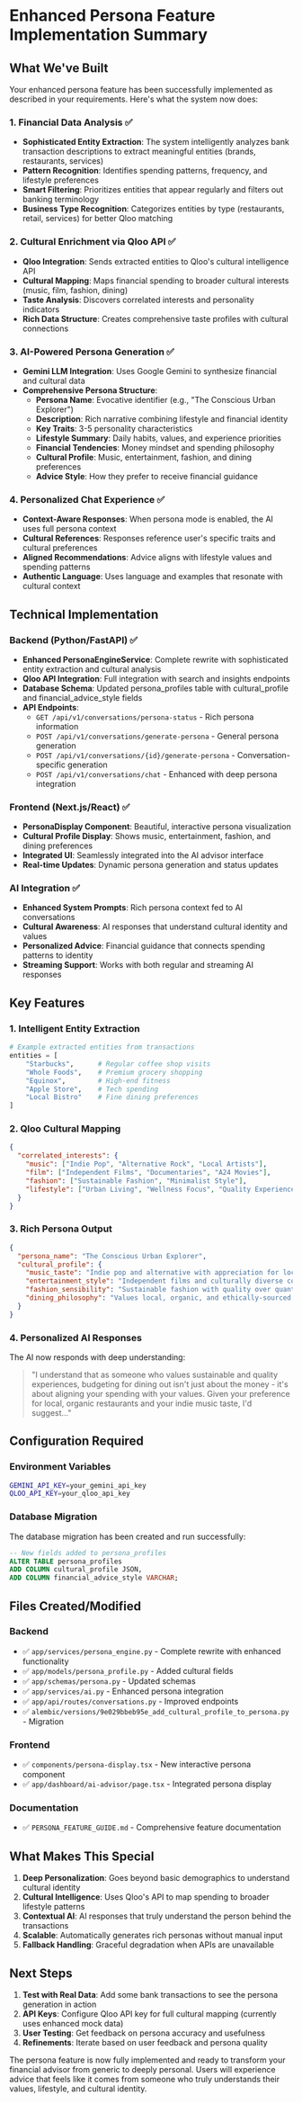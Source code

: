 # Enhanced Persona Feature Implementation Summary

## What We've Built

Your enhanced persona feature has been successfully implemented as described in your requirements. Here's what the system now does:

### 1. Financial Data Analysis ✅
- **Sophisticated Entity Extraction**: The system intelligently analyzes bank transaction descriptions to extract meaningful entities (brands, restaurants, services)
- **Pattern Recognition**: Identifies spending patterns, frequency, and lifestyle preferences
- **Smart Filtering**: Prioritizes entities that appear regularly and filters out banking terminology
- **Business Type Recognition**: Categorizes entities by type (restaurants, retail, services) for better Qloo matching

### 2. Cultural Enrichment via Qloo API ✅
- **Qloo Integration**: Sends extracted entities to Qloo's cultural intelligence API
- **Cultural Mapping**: Maps financial spending to broader cultural interests (music, film, fashion, dining)
- **Taste Analysis**: Discovers correlated interests and personality indicators
- **Rich Data Structure**: Creates comprehensive taste profiles with cultural connections

### 3. AI-Powered Persona Generation ✅
- **Gemini LLM Integration**: Uses Google Gemini to synthesize financial and cultural data
- **Comprehensive Persona Structure**:
  - **Persona Name**: Evocative identifier (e.g., "The Conscious Urban Explorer")
  - **Description**: Rich narrative combining lifestyle and financial identity
  - **Key Traits**: 3-5 personality characteristics
  - **Lifestyle Summary**: Daily habits, values, and experience priorities
  - **Financial Tendencies**: Money mindset and spending philosophy
  - **Cultural Profile**: Music, entertainment, fashion, and dining preferences
  - **Advice Style**: How they prefer to receive financial guidance

### 4. Personalized Chat Experience ✅
- **Context-Aware Responses**: When persona mode is enabled, the AI uses full persona context
- **Cultural References**: Responses reference user's specific traits and cultural preferences
- **Aligned Recommendations**: Advice aligns with lifestyle values and spending patterns
- **Authentic Language**: Uses language and examples that resonate with cultural context

## Technical Implementation

### Backend (Python/FastAPI) ✅
- **Enhanced PersonaEngineService**: Complete rewrite with sophisticated entity extraction and cultural analysis
- **Qloo API Integration**: Full integration with search and insights endpoints
- **Database Schema**: Updated persona_profiles table with cultural_profile and financial_advice_style fields
- **API Endpoints**:
  - `GET /api/v1/conversations/persona-status` - Rich persona information
  - `POST /api/v1/conversations/generate-persona` - General persona generation
  - `POST /api/v1/conversations/{id}/generate-persona` - Conversation-specific generation
  - `POST /api/v1/conversations/chat` - Enhanced with deep persona integration

### Frontend (Next.js/React) ✅
- **PersonaDisplay Component**: Beautiful, interactive persona visualization
- **Cultural Profile Display**: Shows music, entertainment, fashion, and dining preferences
- **Integrated UI**: Seamlessly integrated into the AI advisor interface
- **Real-time Updates**: Dynamic persona generation and status updates

### AI Integration ✅
- **Enhanced System Prompts**: Rich persona context fed to AI conversations
- **Cultural Awareness**: AI responses that understand cultural identity and values
- **Personalized Advice**: Financial guidance that connects spending patterns to identity
- **Streaming Support**: Works with both regular and streaming AI responses

## Key Features

### 1. Intelligent Entity Extraction
```python
# Example extracted entities from transactions
entities = [
    "Starbucks",      # Regular coffee shop visits
    "Whole Foods",    # Premium grocery shopping
    "Equinox",        # High-end fitness
    "Apple Store",    # Tech spending
    "Local Bistro"    # Fine dining preferences
]
```

### 2. Qloo Cultural Mapping
```json
{
  "correlated_interests": {
    "music": ["Indie Pop", "Alternative Rock", "Local Artists"],
    "film": ["Independent Films", "Documentaries", "A24 Movies"],
    "fashion": ["Sustainable Fashion", "Minimalist Style"],
    "lifestyle": ["Urban Living", "Wellness Focus", "Quality Experiences"]
  }
}
```

### 3. Rich Persona Output
```json
{
  "persona_name": "The Conscious Urban Explorer",
  "cultural_profile": {
    "music_taste": "Indie pop and alternative with appreciation for local artists",
    "entertainment_style": "Independent films and culturally diverse content",
    "fashion_sensibility": "Sustainable fashion with quality over quantity",
    "dining_philosophy": "Values local, organic, and ethically-sourced experiences"
  }
}
```

### 4. Personalized AI Responses
The AI now responds with deep understanding:
> "I understand that as someone who values sustainable and quality experiences, budgeting for dining out isn't just about the money - it's about aligning your spending with your values. Given your preference for local, organic restaurants and your indie music taste, I'd suggest..."

## Configuration Required

### Environment Variables
```bash
GEMINI_API_KEY=your_gemini_api_key
QLOO_API_KEY=your_qloo_api_key
```

### Database Migration
The database migration has been created and run successfully:
```sql
-- New fields added to persona_profiles
ALTER TABLE persona_profiles 
ADD COLUMN cultural_profile JSON,
ADD COLUMN financial_advice_style VARCHAR;
```

## Files Created/Modified

### Backend
- ✅ `app/services/persona_engine.py` - Complete rewrite with enhanced functionality
- ✅ `app/models/persona_profile.py` - Added cultural fields
- ✅ `app/schemas/persona.py` - Updated schemas
- ✅ `app/services/ai.py` - Enhanced persona integration
- ✅ `app/api/routes/conversations.py` - Improved endpoints
- ✅ `alembic/versions/9e029bbeb95e_add_cultural_profile_to_persona.py` - Migration

### Frontend
- ✅ `components/persona-display.tsx` - New interactive persona component
- ✅ `app/dashboard/ai-advisor/page.tsx` - Integrated persona display

### Documentation
- ✅ `PERSONA_FEATURE_GUIDE.md` - Comprehensive feature documentation

## What Makes This Special

1. **Deep Personalization**: Goes beyond basic demographics to understand cultural identity
2. **Cultural Intelligence**: Uses Qloo's API to map spending to broader lifestyle patterns
3. **Contextual AI**: AI responses that truly understand the person behind the transactions
4. **Scalable**: Automatically generates rich personas without manual input
5. **Fallback Handling**: Graceful degradation when APIs are unavailable

## Next Steps

1. **Test with Real Data**: Add some bank transactions to see the persona generation in action
2. **API Keys**: Configure Qloo API key for full cultural mapping (currently uses enhanced mock data)
3. **User Testing**: Get feedback on persona accuracy and usefulness
4. **Refinements**: Iterate based on user feedback and persona quality

The persona feature is now fully implemented and ready to transform your financial advisor from generic to deeply personal. Users will experience advice that feels like it comes from someone who truly understands their values, lifestyle, and cultural identity.
